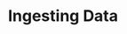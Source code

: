 ---
title: 'Ingesting Data'
order: 1
color: '#47B2BD'
subcategories: ['Getting Started', 'Transforming']
---